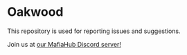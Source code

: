 # Oakwood
This repository is used for reporting issues and suggestions.

Join us at [our MafiaHub Discord server!](https://discord.gg/eBQ4QHX)
